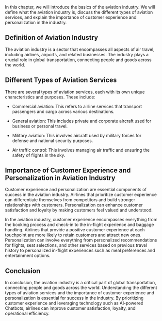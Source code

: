 
In this chapter, we will introduce the basics of the aviation industry. We will define what the aviation industry is, discuss the different types of aviation services, and explain the importance of customer experience and personalization in the industry.

Definition of Aviation Industry
-------------------------------

The aviation industry is a sector that encompasses all aspects of air travel, including airlines, airports, and related businesses. The industry plays a crucial role in global transportation, connecting people and goods across the world.

Different Types of Aviation Services
------------------------------------

There are several types of aviation services, each with its own unique characteristics and purposes. These include:

* Commercial aviation: This refers to airline services that transport passengers and cargo across various destinations.

* General aviation: This includes private and corporate aircraft used for business or personal travel.

* Military aviation: This involves aircraft used by military forces for defense and national security purposes.

* Air traffic control: This involves managing air traffic and ensuring the safety of flights in the sky.

Importance of Customer Experience and Personalization in Aviation Industry
--------------------------------------------------------------------------

Customer experience and personalization are essential components of success in the aviation industry. Airlines that prioritize customer experience can differentiate themselves from competitors and build stronger relationships with customers. Personalization can enhance customer satisfaction and loyalty by making customers feel valued and understood.

In the aviation industry, customer experience encompasses everything from the booking process and check-in to the in-flight experience and baggage handling. Airlines that provide a positive customer experience at each touchpoint are more likely to retain customers and attract new ones. Personalization can involve everything from personalized recommendations for flights, seat selections, and other services based on previous travel history to personalized in-flight experiences such as meal preferences and entertainment options.

Conclusion
----------

In conclusion, the aviation industry is a critical part of global transportation, connecting people and goods across the world. Understanding the different types of aviation services and the importance of customer experience and personalization is essential for success in the industry. By prioritizing customer experience and leveraging technology such as AI-powered Chatbots, airlines can improve customer satisfaction, loyalty, and operational efficiency.
